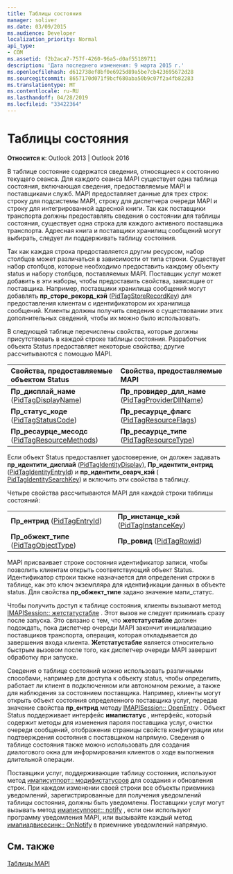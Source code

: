 ```yaml
---
title: Таблицы состояния
manager: soliver
ms.date: 03/09/2015
ms.audience: Developer
localization_priority: Normal
api_type:
- COM
ms.assetid: f2b2aca7-757f-4260-96a5-d0af55189711
description: 'Дата последнего изменения: 9 марта 2015 г.'
ms.openlocfilehash: d612738ef8bf0e6925d89a5be7cb423695672d28
ms.sourcegitcommit: 8657170d071f9bcf680aba50b9c07f2a4fb82283
ms.translationtype: MT
ms.contentlocale: ru-RU
ms.lasthandoff: 04/28/2019
ms.locfileid: "33422364"
---
```

# <a name="status-tables"></a>Таблицы состояния

  
  
**Относится к**: Outlook 2013 | Outlook 2016 
  
В таблице состояние содержатся сведения, относящиеся к состоянию текущего сеанса. Для каждого сеанса MAPI существует одна таблица состояния, включающая сведения, предоставляемые MAPI и поставщиками служб. MAPI предоставляет данные для трех строк: строку для подсистемы MAPI, строку для диспетчера очереди MAPI и строку для интегрированной адресной книги. Так как поставщики транспорта должны предоставлять сведения о состоянии для таблицы состояния, существует одна строка для каждого активного поставщика транспорта. Адресная книга и поставщики хранилищ сообщений могут выбирать, следует ли поддерживать таблицу состояния. 
  
Так как каждая строка предоставляется другим ресурсом, набор столбцов может различаться в зависимости от типа строки. Существует набор столбцов, которые необходимо предоставить каждому объекту status и набору столбцов, поставляемых MAPI. Поставщик услуг может добавить в эти наборы, чтобы предоставить свойства, зависящие от поставщика. Например, поставщики хранилища сообщений могут добавлять **пр_сторе_рекорд_кэй** ([PidTagStoreRecordKey](pidtagstorerecordkey-canonical-property.md)) для предоставления клиентам с идентификатором их хранилища сообщений. Клиенты должны получить сведения о существовании этих дополнительных сведений, чтобы их можно было использовать. 
  
В следующей таблице перечислены свойства, которые должны присутствовать в каждой строке таблицы состояния. Разработчик объекта Status предоставляет некоторые свойства; другие рассчитываются с помощью MAPI.
  
|**Свойства, предоставляемые объектом Status**|**Свойства, предоставляемые MAPI**|
|:-----|:-----|
|**Пр_дисплай_наме** ([PidTagDisplayName](pidtagdisplayname-canonical-property.md))  <br/> |**Пр_провидер_длл_наме** ([PidTagProviderDllName](pidtagproviderdllname-canonical-property.md))  <br/> |
|**Пр_статус_коде** ([PidTagStatusCode](pidtagstatuscode-canonical-property.md))  <br/> |**Пр_ресаурце_флагс** ([PidTagResourceFlags](pidtagresourceflags-canonical-property.md))  <br/> |
|**Пр_ресаурце_месодс** ([PidTagResourceMethods](pidtagresourcemethods-canonical-property.md))  <br/> |**Пр_ресаурце_типе** ([PidTagResourceType](pidtagresourcetype-canonical-property.md))  <br/> |
   
Если объект Status предоставляет удостоверение, он должен задавать **пр_идентити_дисплай** ([PidTagIdentityDisplay](pidtagidentitydisplay-canonical-property.md)), **Пр_идентити_ентрид** ([PidTagIdentityEntryId](pidtagidentityentryid-canonical-property.md)) и **пр_идентити_сеарч_кэй** ([ PidTagIdentitySearchKey](pidtagidentitysearchkey-canonical-property.md)) и включить эти свойства в таблицу. 
  
Четыре свойства рассчитываются MAPI для каждой строки таблицы состояний:
  
|||
|:-----|:-----|
|**Пр_ентрид** ([PidTagEntryId](pidtagentryid-canonical-property.md))  <br/> |**Пр_инстанце_кэй** ([PidTagInstanceKey](pidtaginstancekey-canonical-property.md))  <br/> |
|**Пр_обжект_типе** ([PidTagObjectType](pidtagobjecttype-canonical-property.md))  <br/> |**Пр_ровид** ([PidTagRowid](pidtagrowid-canonical-property.md))  <br/> |
   
MAPI присваивает строке состояния идентификатор записи, чтобы позволить клиентам открыть соответствующий объект Status. Идентификатор строки также назначается для определения строки в таблице, как это ключ экземпляра для идентификации данных в объекте status. Для свойства **пр_обжект_типе** задано значение мапи_статус. 
  
Чтобы получить доступ к таблице состояния, клиенты вызывают метод [IMAPISession:: жетстатустабле](imapisession-getstatustable.md) . Этот вызов не следует принимать сразу после запуска. Это связано с тем, что **жетстатустабле** должен подождать, пока диспетчер очереди MAPI закончит инициализацию поставщиков транспорта, операция, которая откладывается до завершения входа клиента. **Жетстатустабле** является относительно быстрым вызовом после того, как диспетчер очереди MAPI завершит обработку при запуске. 
  
Сведения о таблице состояний можно использовать различными способами, например для доступа к объекту status, чтобы определить, работает ли клиент в подключенном или автономном режиме, а также для наблюдения за состоянием поставщика. Например, клиенты могут открыть объект состояния определенного поставщика услуг, передав значение свойства **пр_ентрид** методу [IMAPISession:: OpenEntry](imapisession-openentry.md) . Объект Status поддерживает интерфейс **имапистатус** , интерфейс, который содержит методы для изменения пароля поставщика услуг, очистки очереди сообщений, отображения страницы свойств конфигурации или подтверждения состояния с поставщиком напрямую. Сведения о таблице состояния также можно использовать для создания диалогового окна для информирования клиентов о ходе выполнения длительной операции. 
  
Поставщики услуг, поддерживающие таблицу состояния, используют метод [имаписуппорт:: модифистатусров](imapisupport-modifystatusrow.md) для создания и обновления строк. При каждом изменении своей строки все объекты приемника уведомлений, зарегистрированные для получения уведомлений таблицы состояния, должны быть уведомлены. Поставщики услуг могут вызывать метод [имаписуппорт:: notify](imapisupport-notify.md) , если они используют программу уведомления MAPI, или вызывайте каждый метод [имапиадвисесинк:: OnNotify](imapiadvisesink-onnotify.md) в приемнике уведомлений напрямую. 
  
## <a name="see-also"></a>См. также



[Таблицы MAPI](mapi-tables.md)

